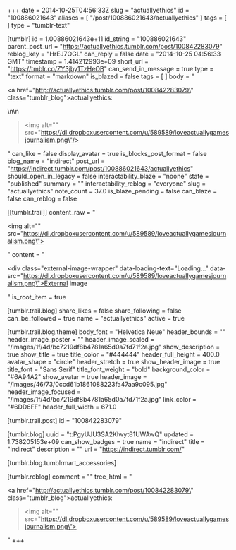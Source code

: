 +++
date = 2014-10-25T04:56:33Z
slug = "actuallyethics"
id = "100886021643"
aliases = [ "/post/100886021643/actuallyethics" ]
tags = [ ]
type = "tumblr-text"

[tumblr]
id = 1.00886021643e+11
id_string = "100886021643"
parent_post_url = "https://actuallyethics.tumblr.com/post/100842283079"
reblog_key = "HrEJ7OGL"
can_reply = false
date = "2014-10-25 04:56:33 GMT"
timestamp = 1.414212993e+09
short_url = "https://tmblr.co/ZY3jby1TzHeOB"
can_send_in_message = true
type = "text"
format = "markdown"
is_blazed = false
tags = [ ]
body = "<p><a href=\"http://actuallyethics.tumblr.com/post/100842283079\" class=\"tumblr_blog\">actuallyethics</a>:</p>\n\n<blockquote><p><img alt=\"\" src=\"https://dl.dropboxusercontent.com/u/589589/loveactuallygamesjournalism.png\"/></p></blockquote>"
can_like = false
display_avatar = true
is_blocks_post_format = false
blog_name = "indirect"
post_url = "https://indirect.tumblr.com/post/100886021643/actuallyethics"
should_open_in_legacy = false
interactability_blaze = "noone"
state = "published"
summary = ""
interactability_reblog = "everyone"
slug = "actuallyethics"
note_count = 37.0
is_blaze_pending = false
can_blaze = false
can_reblog = false

[[tumblr.trail]]
content_raw = "<p><img alt=\"\" src=\"https://dl.dropboxusercontent.com/u/589589/loveactuallygamesjournalism.png\"></p>"
content = "<p><div class=\"external-image-wrapper\" data-loading-text=\"Loading...\" data-src=\"https://dl.dropboxusercontent.com/u/589589/loveactuallygamesjournalism.png\">External image</div></p>"
is_root_item = true

[tumblr.trail.blog]
share_likes = false
share_following = false
can_be_followed = true
name = "actuallyethics"
active = true

[tumblr.trail.blog.theme]
body_font = "Helvetica Neue"
header_bounds = ""
header_image_poster = ""
header_image_scaled = "/images/1f/4d/bc7219df8b4781a65d0a7fd71f2a.jpg"
show_description = true
show_title = true
title_color = "#444444"
header_full_height = 400.0
avatar_shape = "circle"
header_stretch = true
show_header_image = true
title_font = "Sans Serif"
title_font_weight = "bold"
background_color = "#6A94A2"
show_avatar = true
header_image = "/images/46/73/0ccd61b1861088223fa47aa9c095.jpg"
header_image_focused = "/images/1f/4d/bc7219df8b4781a65d0a7fd71f2a.jpg"
link_color = "#6DD6FF"
header_full_width = 671.0

[tumblr.trail.post]
id = "100842283079"

[tumblr.blog]
uuid = "t:PgyUJU3SA2Klwyt81UWAwQ"
updated = 1.738205153e+09
can_show_badges = true
name = "indirect"
title = "indirect"
description = ""
url = "https://indirect.tumblr.com/"

[tumblr.blog.tumblrmart_accessories]

[tumblr.reblog]
comment = ""
tree_html = "<p><a href=\"http://actuallyethics.tumblr.com/post/100842283079\" class=\"tumblr_blog\">actuallyethics</a>:</p><blockquote><p><img alt=\"\" src=\"https://dl.dropboxusercontent.com/u/589589/loveactuallygamesjournalism.png\"></p></blockquote>"
+++

